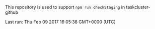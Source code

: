 This repository is used to support `npm run checkStaging` in taskcluster-github

Last run: Thu Feb 09 2017 16:05:38 GMT+0000 (UTC)